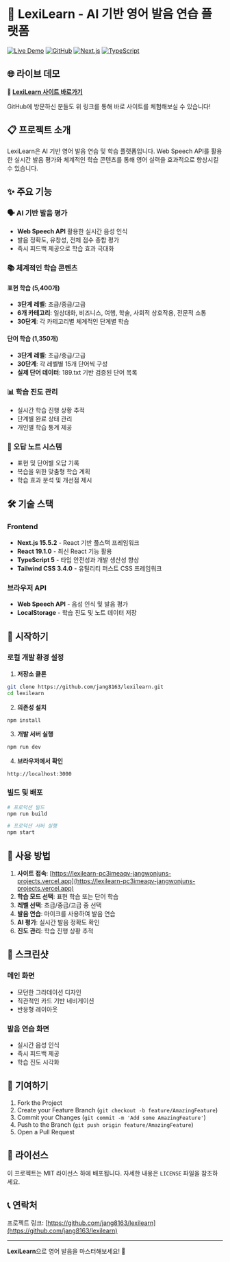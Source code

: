 # 🎯 LexiLearn - AI 기반 영어 발음 연습 플랫폼

[![Live Demo](https://img.shields.io/badge/Live%20Demo-Visit%20Site-blue?style=for-the-badge&logo=vercel)](https://lexilearn-pc3imeaqv-jangwonjuns-projects.vercel.app)
[![GitHub](https://img.shields.io/badge/GitHub-Repository-black?style=for-the-badge&logo=github)](https://github.com/jang8163/lexilearn)
[![Next.js](https://img.shields.io/badge/Next.js-15.5.2-black?style=for-the-badge&logo=next.js)](https://nextjs.org)
[![TypeScript](https://img.shields.io/badge/TypeScript-5.0-blue?style=for-the-badge&logo=typescript)](https://www.typescriptlang.org)

## 🌐 라이브 데모

**🎉 [LexiLearn 사이트 바로가기](https://lexilearn-pc3imeaqv-jangwonjuns-projects.vercel.app)**

GitHub에 방문하신 분들도 위 링크를 통해 바로 사이트를 체험해보실 수 있습니다!

## 📋 프로젝트 소개

LexiLearn은 AI 기반 영어 발음 연습 및 학습 플랫폼입니다. Web Speech API를 활용한 실시간 발음 평가와 체계적인 학습 콘텐츠를 통해 영어 실력을 효과적으로 향상시킬 수 있습니다.

## ✨ 주요 기능

### 🗣️ AI 기반 발음 평가
- **Web Speech API** 활용한 실시간 음성 인식
- 발음 정확도, 유창성, 전체 점수 종합 평가
- 즉시 피드백 제공으로 학습 효과 극대화

### 📚 체계적인 학습 콘텐츠
#### 표현 학습 (5,400개)
- **3단계 레벨**: 초급/중급/고급
- **6개 카테고리**: 일상대화, 비즈니스, 여행, 학술, 사회적 상호작용, 전문적 소통
- **30단계**: 각 카테고리별 체계적인 단계별 학습

#### 단어 학습 (1,350개)
- **3단계 레벨**: 초급/중급/고급
- **30단계**: 각 레벨별 15개 단어씩 구성
- **실제 단어 데이터**: 189.txt 기반 검증된 단어 목록

### 📊 학습 진도 관리
- 실시간 학습 진행 상황 추적
- 단계별 완료 상태 관리
- 개인별 학습 통계 제공

### 📝 오답 노트 시스템
- 표현 및 단어별 오답 기록
- 복습을 위한 맞춤형 학습 계획
- 학습 효과 분석 및 개선점 제시

## 🛠️ 기술 스택

### Frontend
- **Next.js 15.5.2** - React 기반 풀스택 프레임워크
- **React 19.1.0** - 최신 React 기능 활용
- **TypeScript 5** - 타입 안전성과 개발 생산성 향상
- **Tailwind CSS 3.4.0** - 유틸리티 퍼스트 CSS 프레임워크

### 브라우저 API
- **Web Speech API** - 음성 인식 및 발음 평가
- **LocalStorage** - 학습 진도 및 노트 데이터 저장

## 🚀 시작하기

### 로컬 개발 환경 설정

1. **저장소 클론**
```bash
git clone https://github.com/jang8163/lexilearn.git
cd lexilearn
```

2. **의존성 설치**
```bash
npm install
```

3. **개발 서버 실행**
```bash
npm run dev
```

4. **브라우저에서 확인**
```
http://localhost:3000
```

### 빌드 및 배포

```bash
# 프로덕션 빌드
npm run build

# 프로덕션 서버 실행
npm start
```

## 📱 사용 방법

1. **사이트 접속**: [https://lexilearn-pc3imeaqv-jangwonjuns-projects.vercel.app](https://lexilearn-pc3imeaqv-jangwonjuns-projects.vercel.app)
2. **학습 모드 선택**: 표현 학습 또는 단어 학습
3. **레벨 선택**: 초급/중급/고급 중 선택
4. **발음 연습**: 마이크를 사용하여 발음 연습
5. **AI 평가**: 실시간 발음 정확도 확인
6. **진도 관리**: 학습 진행 상황 추적

## 🎨 스크린샷

### 메인 화면
- 모던한 그라데이션 디자인
- 직관적인 카드 기반 네비게이션
- 반응형 레이아웃

### 발음 연습 화면
- 실시간 음성 인식
- 즉시 피드백 제공
- 학습 진도 시각화

## 🤝 기여하기

1. Fork the Project
2. Create your Feature Branch (`git checkout -b feature/AmazingFeature`)
3. Commit your Changes (`git commit -m 'Add some AmazingFeature'`)
4. Push to the Branch (`git push origin feature/AmazingFeature`)
5. Open a Pull Request

## 📄 라이선스

이 프로젝트는 MIT 라이선스 하에 배포됩니다. 자세한 내용은 `LICENSE` 파일을 참조하세요.

## 📞 연락처

프로젝트 링크: [https://github.com/jang8163/lexilearn](https://github.com/jang8163/lexilearn)

---

**LexiLearn**으로 영어 발음을 마스터해보세요! 🎯
